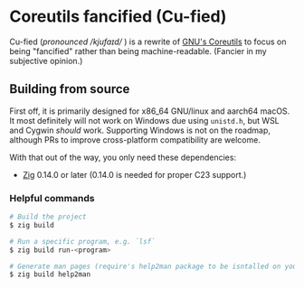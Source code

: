 # **C**ore**u**tils fanci**fied** (Cu-fied)

Cu-fied (_pronounced /kjufaɪd/_ ) is a rewrite of [GNU's Coreutils](https://www.gnu.org/software/coreutils/) to focus on being "fancified" rather than being machine-readable.
(Fancier in my subjective opinion.)

## Building from source

First off, it is primarily designed for x86_64 GNU/linux and aarch64 macOS. It most definitely will not work on Windows due using `unistd.h`, but WSL and Cygwin _should_ work. Supporting Windows is not on the roadmap, although PRs to improve cross-platform compatibility are welcome.

With that out of the way, you only need these dependencies:

- [Zig](https://ziglang.org/) 0.14.0 or later (0.14.0 is needed for proper C23 support.)

### Helpful commands

```sh
# Build the project
$ zig build

# Run a specific program, e.g. `lsf`
$ zig build run-<program>

# Generate man pages (require's help2man package to be isntalled on your system)
$ zig build help2man
```
